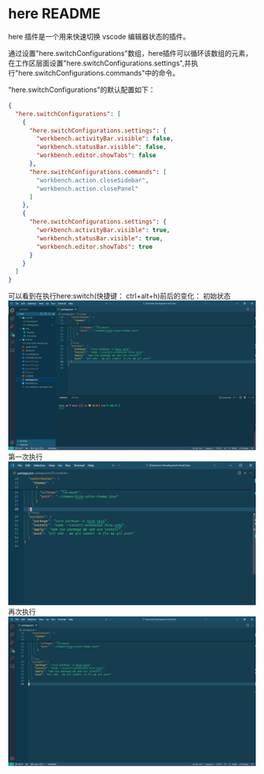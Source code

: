 # here README

here 插件是一个用来快速切换 vscode 编辑器状态的插件。

通过设置"here.switchConfigurations"数组，here插件可以循环该数组的元素，在工作区层面设置"here.switchConfigurations.settings",并执行"here.switchConfigurations.commands"中的命令。

"here.switchConfigurations"的默认配置如下：
```json
{
  "here.switchConfigurations": [
    {
      "here.switchConfigurations.settings": {
        "workbench.activityBar.visible": false,
        "workbench.statusBar.visible": false,
        "workbench.editor.showTabs": false
      },
      "here.switchConfigurations.commands": [
        "workbench.action.closeSidebar",
        "workbench.action.closePanel"
      ]
    },
    {
      "here.switchConfigurations.settings": {
        "workbench.activityBar.visible": true,
        "workbench.statusBar.visible": true,
        "workbench.editor.showTabs": true
      }
    }
  ]
}
```
可以看到在执行here:switch(快捷键： ctrl+alt+h)前后的变化：
初始状态
![执行前](img/from.png)
第一次执行
![执行后](img/to.png)
再次执行
![再次执行](img/redo.png)
